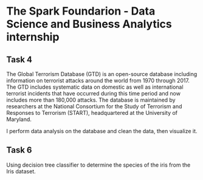 # The Spark Foundarion -  Data Science and Business Analytics internship

## Task 4
The Global Terrorism Database (GTD) is an open-source database including information on terrorist attacks around the world from 1970 through 2017. The GTD includes systematic data on domestic as well as international terrorist incidents that have occurred during this time period and now includes more than 180,000 attacks. The database is maintained by researchers at the National Consortium for the Study of Terrorism and Responses to Terrorism (START), headquartered at the University of Maryland. 

I perform data analysis on the database and clean the data, then visualize it. 

## Task 6
Using decision tree classifier to determine the species of the iris from the Iris dataset. 

